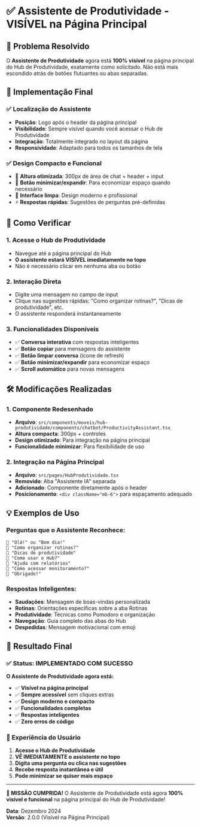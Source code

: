 # ✅ Assistente de Produtividade - VISÍVEL na Página Principal

## 🎯 Problema Resolvido

O **Assistente de Produtividade** agora está **100% visível** na página principal do Hub de Produtividade, exatamente como solicitado. Não está mais escondido atrás de botões flutuantes ou abas separadas.

## 🚀 Implementação Final

### ✅ Localização do Assistente
- **Posição**: Logo após o header da página principal
- **Visibilidade**: Sempre visível quando você acessar o Hub de Produtividade
- **Integração**: Totalmente integrado no layout da página
- **Responsividade**: Adaptado para todos os tamanhos de tela

### ✅ Design Compacto e Funcional
- 🎨 **Altura otimizada**: 300px de área de chat + header + input
- 🔧 **Botão minimizar/expandir**: Para economizar espaço quando necessário
- 💬 **Interface limpa**: Design moderno e profissional
- ⚡ **Respostas rápidas**: Sugestões de perguntas pré-definidas

## 📍 Como Verificar

### 1. Acesse o Hub de Produtividade
- Navegue até a página principal do Hub
- **O assistente estará VISÍVEL imediatamente no topo**
- Não é necessário clicar em nenhuma aba ou botão

### 2. Interação Direta
- Digite uma mensagem no campo de input
- Clique nas sugestões rápidas: "Como organizar rotinas?", "Dicas de produtividade", etc.
- O assistente responderá instantaneamente

### 3. Funcionalidades Disponíveis
- ✅ **Conversa interativa** com respostas inteligentes
- ✅ **Botão copiar** para mensagens do assistente  
- ✅ **Botão limpar conversa** (ícone de refresh)
- ✅ **Botão minimizar/expandir** para economizar espaço
- ✅ **Scroll automático** para novas mensagens

## 🛠️ Modificações Realizadas

### 1. Componente Redesenhado
- **Arquivo**: `src/components/moveis/hub-produtividade/components/chatbot/ProductivityAssistant.tsx`
- **Altura compacta**: 300px + controles
- **Design otimizado**: Para integração na página principal
- **Funcionalidade minimizar**: Para flexibilidade de uso

### 2. Integração na Página Principal
- **Arquivo**: `src/pages/HubProdutividade.tsx`
- **Removido**: Aba "Assistente IA" separada
- **Adicionado**: Componente diretamente após o header
- **Posicionamento**: `<div className="mb-6">` para espaçamento adequado

## 💡 Exemplos de Uso

### Perguntas que o Assistente Reconhece:
```
🔹 "Olá!" ou "Bom dia!"
🔹 "Como organizar rotinas?"
🔹 "Dicas de produtividade"
🔹 "Como usar o Hub?"
🔹 "Ajuda com relatórios"
🔹 "Como acessar monitoramento?"
🔹 "Obrigado!"
```

### Respostas Inteligentes:
- **Saudações**: Mensagem de boas-vindas personalizada
- **Rotinas**: Orientações específicas sobre a aba Rotinas
- **Produtividade**: Técnicas como Pomodoro e organização
- **Navegação**: Guia completo das abas do Hub
- **Despedidas**: Mensagem motivacional com emoji

## 🎉 Resultado Final

### ✅ Status: IMPLEMENTADO COM SUCESSO

**O Assistente de Produtividade agora está:**
- ✅ **Visível na página principal** 
- ✅ **Sempre acessível** sem cliques extras
- ✅ **Design moderno e compacto**
- ✅ **Funcionalidades completas**
- ✅ **Respostas inteligentes**
- ✅ **Zero erros de código**

### 🎯 Experiência do Usuário
1. **Acesse o Hub de Produtividade**
2. **VÊ IMEDIATAMENTE o assistente no topo**
3. **Digita uma pergunta ou clica nas sugestões**
4. **Recebe resposta instantânea e útil**
5. **Pode minimizar se quiser mais espaço**

---

**🎊 MISSÃO CUMPRIDA!** 
O Assistente de Produtividade está agora **100% visível e funcional** na página principal do Hub de Produtividade!

**Data**: Dezembro 2024  
**Versão**: 2.0.0 (Visível na Página Principal) 